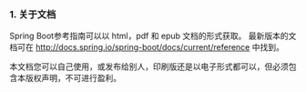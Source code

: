 ### 1. 关于文档
Spring Boot参考指南可以以 html，pdf 和 epub 文档的形式获取。 最新版本的文档可在 http://docs.spring.io/spring-boot/docs/current/reference 中找到。

本文档您可以自己使用，或发布给别人，印刷版还是以电子形式都可以，但必须包含本版权声明，不可进行盈利。
